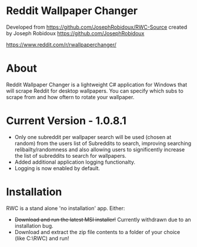 # Reddit Wallpaper Changer
Developed from https://github.com/JosephRobidoux/RWC-Source created by Joseph Robidoux https://github.com/JosephRobidoux

https://www.reddit.com/r/rwallpaperchanger/

# About
Reddit Wallpaper Changer is a lightweight C# application for Windows that will scrape Reddit for desktop wallpapers. You can specify which subs to scrape from and how oftern to rotate your wallpaper.

# Current Version - 1.0.8.1
- Only one subreddit per wallpaper search will be used (chosen at random) from the users list of Subreddits to search, improving searching relibailty/randomness and also allowing users to significently increase the list of subreddits to search for wallpapers.    
- Added additional application logging functionalty.   
- Logging is now enabled by default.

# Installation
RWC is a stand alone 'no installation' app. Either:

- ~~Download and run the latest MSI installer!~~  Currently withdrawn due to an installation bug.   
- Download and extract the zip file contents to a folder of your choice (like C:\RWC) and run! 
